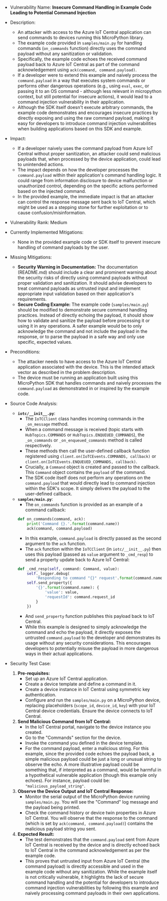 - Vulnerability Name: **Insecure Command Handling in Example Code Leading to Potential Command Injection**
- Description:
    - An attacker with access to the Azure IoT Central application can send commands to devices running this MicroPython library.
    - The example code provided in `samples/main.py` for handling commands (`on_commands` function) directly uses the command payload without any sanitization or validation.
    - Specifically, the example code echoes the received command payload back to Azure IoT Central as part of the command acknowledgement using `ack(command, command.payload)`.
    - If a developer were to extend this example and naively process the `command.payload` in a way that executes system commands or performs other dangerous operations (e.g., using `eval`, `exec`, or passing it to an OS command - although less relevant in micropython context, but still potential for insecure actions), it would lead to a command injection vulnerability in their application.
    - Although the SDK itself doesn't execute arbitrary commands, the example code demonstrates and encourages insecure practices by directly exposing and using the raw command payload, making it easy for developers to introduce command injection vulnerabilities when building applications based on this SDK and example.
- Impact:
    - If a developer naively uses the command payload from Azure IoT Central without proper sanitization, an attacker could send malicious payloads that, when processed by the device application, could lead to unintended actions.
    - The impact depends on how the developer processes the `command.payload` within their application's command handling logic. It could range from information disclosure to device malfunction or unauthorized control, depending on the specific actions performed based on the injected command.
    - In the provided example, the immediate impact is that an attacker can control the response message sent back to IoT Central, which might be used as a stepping stone for further exploitation or to cause confusion/misinformation.
- Vulnerability Rank: Medium
- Currently Implemented Mitigations:
    - None in the provided example code or SDK itself to prevent insecure handling of command payloads by the user.
- Missing Mitigations:
    - **Security Warning in Documentation:** The documentation (README.md) should include a clear and prominent warning about the security risks of directly using command payloads without proper validation and sanitization. It should advise developers to treat command payloads as untrusted input and implement appropriate input validation based on their application's requirements.
    - **Secure Coding Example:** The example code (`samples/main.py`) should be modified to demonstrate secure command handling practices. Instead of directly echoing the payload, it should show how to validate and sanitize the payload before processing it or using it in any operations. A safer example would be to only acknowledge the command and not include the payload in the response, or to parse the payload in a safe way and only use specific, expected values.
- Preconditions:
    - The attacker needs to have access to the Azure IoT Central application associated with the device. This is the intended attack vector as described in the problem description.
    - The device must be running an application built using this MicroPython SDK that handles commands and naively processes the `command.payload` as demonstrated in or inspired by the example code.
- Source Code Analysis:
    - **`iotc/__init__.py`**:
        - The `IoTCClient` class handles incoming commands in the `_on_message` method.
        - When a command message is received (topic starts with `HubTopics.COMMANDS` or `HubTopics.ENQUEUED_COMMANDS`), the `_on_commands` or `_on_enqueued_commands` method is called respectively.
        - These methods then call the user-defined callback function registered using `client.on(IoTCEvents.COMMANDS, callback)` or `client.on(IoTCEvents.ENQUEUED_COMMANDS, callback)`.
        - Crucially, a `Command` object is created and passed to the callback. This `Command` object contains the `payload` of the command.
        - The SDK code itself does not perform any operations on the `command.payload` that would directly lead to command injection within the SDK's scope. It simply delivers the payload to the user-defined callback.
    - **`samples/main.py`**:
        - The `on_commands` function is provided as an example of a command callback:
        ```python
        def on_commands(command, ack):
            print('Command {}.'.format(command.name))
            ack(command, command.payload)
        ```
        - In this example, `command.payload` is directly passed as the second argument to the `ack` function.
        - The `ack` function within the `IoTCClient` (in `iotc/__init__.py`) then uses this payload (passed as `value` argument to `_cmd_resp`) to send a property update back to Azure IoT Central:
        ```python
        def _cmd_resp(self, command: Command, value):
            self._logger.debug(
                'Responding to command "{}" request'.format(command.name))
            self.send_property({
                '{}'.format(command.name): {
                    'value': value,
                    'requestId': command.request_id
                }
            })
        ```
        - And `send_property` function publishes this payload back to IoT Central.
        - While this example is designed to simply acknowledge the command and echo the payload, it directly exposes the untrusted `command.payload` to the developer and demonstrates its usage without any security considerations. This encourages developers to potentially misuse the payload in more dangerous ways in their actual applications.

- Security Test Case:
    1. **Pre-requisites:**
        - Set up an Azure IoT Central application.
        - Create a device template and define a command in it.
        - Create a device instance in IoT Central using symmetric key authentication.
        - Configure and run the `samples/main.py` on a MicroPython device, replacing placeholders (`scope_id`, `device_id`, `key`) with your IoT Central device credentials. Ensure the device connects to IoT Central.
    2. **Send Malicious Command from IoT Central:**
        - In the IoT Central portal, navigate to the device instance you created.
        - Go to the "Commands" section for the device.
        - Invoke the command you defined in the device template.
        - For the command payload, enter a malicious string. For this example, since the provided code echoes the payload back, a simple malicious payload could be just a long or unusual string to observe the echo. A more illustrative payload could be something that, if interpreted as a command, would be harmful in a hypothetical vulnerable application (though this example only echoes). For instance, payload could be: `"malicious_payload_string"`.
    3. **Observe the Device Output and IoT Central Response:**
        - Monitor the serial output of the MicroPython device running `samples/main.py`. You will see the "Command" log message and the payload being printed.
        - Check the command history or device twin properties in Azure IoT Central. You will observe that the response to the command (which is set by `ack(command, command.payload)`) contains the malicious payload string you sent.
    4. **Expected Result:**
        - The test demonstrates that the `command.payload` sent from Azure IoT Central is received by the device and is directly echoed back to IoT Central in the command acknowledgement as per the example code.
        - This proves that untrusted input from Azure IoT Central (the command payload) is directly accessible and used in the example code without any sanitization. While the example itself is not critically vulnerable, it highlights the lack of secure command handling and the potential for developers to introduce command injection vulnerabilities by following this example and naively processing command payloads in their own applications.